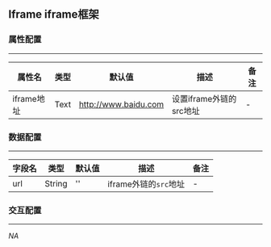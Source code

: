 ## Iframe iframe框架

### 属性配置
------
| 属性名 | 类型 | 默认值 | 描述 | 备注 |
| ------ | ------ | ------ | ------ | ------ |
| iframe地址 | Text | http://www.baidu.com |设置iframe外链的src地址 | - |

### 数据配置
------
| 字段名 | 类型 | 默认值 | 描述 | 备注 |
| ------ | ------ | ------ | ------ | ----- |
| url | String | '' |iframe外链的`src`地址 | - |

### 交互配置
------
*NA*